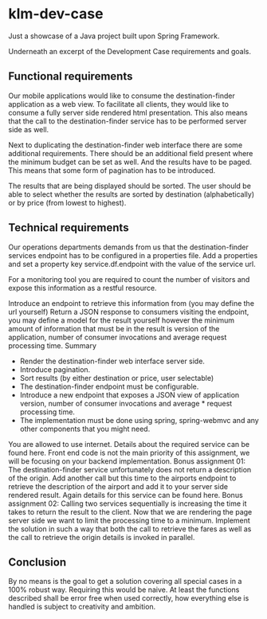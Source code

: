 # klm-dev-case
Just a showcase of a Java project built upon Spring Framework.

Underneath an excerpt of the Development Case requirements and goals.

## Functional requirements

Our mobile applications would like to consume the destination-finder application as a web view. To facilitate all clients, they would like to consume a fully server side rendered html presentation. This also means that the call to the destination-finder service has to be performed server side as well.

Next to duplicating the destination-finder web interface there are some additional requirements. There should be an additional field present where the minimum budget can be set as well. And the results have to be paged. This means that some form of pagination has to be introduced.

The results that are being displayed should be sorted. The user should be able to select whether the results are sorted by destination (alphabetically) or by price (from lowest to highest).

## Technical requirements

Our operations departments demands from us that the destination-finder services endpoint has to be configured in a properties file. Add a properties and set a property key service.df.endpoint with the value of the service url.

For a monitoring tool you are required to count the number of visitors and expose this information as a restful resource.

Introduce an endpoint to retrieve this information from (you may define the url yourself)
Return a JSON response to consumers visiting the endpoint, you may define a model for the result yourself however the minimum amount of information that must be in the result is version of the application, number of consumer invocations and average request processing time.
Summary

* Render the destination-finder web interface server side.
* Introduce pagination.
* Sort results (by either destination or price, user selectable)
* The destination-finder endpoint must be configurable.
* Introduce a new endpoint that exposes a JSON view of application version, number of consumer invocations and average * request processing time.
* The implementation must be done using spring, spring-webmvc and any other components that you might need.

You are allowed to use internet.
Details about the required service can be found here.
Front end code is not the main priority of this assignment, we will be focusing on your backend implementation.
Bonus assignment 01: The destination-finder service unfortunately does not return a description of the origin. Add another call but this time to the airports endpoint to retrieve the description of the airport and add it to your server side rendered result. Again details for this service can be found here.
Bonus assignment 02: Calling two services sequentially is increasing the time it takes to return the result to the client. Now that we are rendering the page server side we want to limit the processing time to a minimum. Implement the solution in such a way that both the call to retrieve the fares as well as the call to retrieve the origin details is invoked in parallel.

## Conclusion

By no means is the goal to get a solution covering all special cases in a 100% robust way. Requiring this would be naive. At least the functions described shall be error free when used correctly, how everything else is handled is subject to creativity and ambition.

